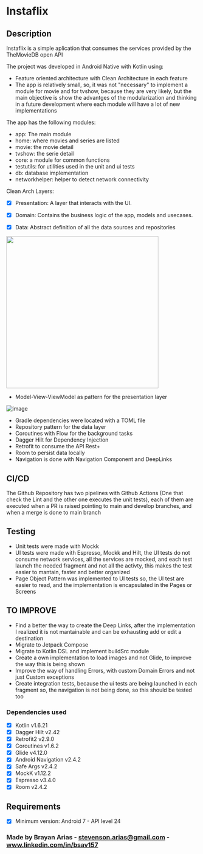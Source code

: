 # Instaflix

## Description

Instaflix is a simple aplication that consumes the services provided by the TheMovieDB open API

The project was developed in Android Native with Kotlin using:

- Feature oriented architecture with Clean Architecture in each feature
- The app is relatively small, so, it was not "necessary" to implement a module for movie and for tvshow, because they are very likely, but the main
objective is show the advantges of the modularization and thinking in a future development where each module will have a lot of new implementations

The app has the following modules: 

- app: The main module
- home: where movies and series are listed
- movie: the movie detail
- tvshow: the serie detail
- core: a module for common functions
- testutils: for utilities used in the unit and ui tests
- db: database implementation
- networkhelper: helper to detect network connectivity

Clean Arch Layers: 

- [x] Presentation: A layer that interacts with the UI.
- [x] Domain: Contains the business logic of the app, models and usecases.
- [x] Data: Abstract definition of all the data sources and repositories


<img src= "https://user-images.githubusercontent.com/13776168/174953832-7e2c7934-63d9-43ba-9a4b-cb5bee6230f6.png" width=400px>

- Model-View-ViewModel as pattern for the presentation layer

![image](https://www.journaldev.com/wp-content/uploads/2018/04/android-mvvm-pattern.png)


- Gradle dependencies were located with a TOML file
- Repository pattern for the data layer
- Coroutines with Flow for the background tasks
- Dagger Hilt for Dependency Injection
- Retrofit to consume the API Rest+
- Room to persist data locally
- Navigation is done with Navigation Component and DeepLinks

## CI/CD

The Github Repository has two pipelines with Github Actions (One that check the Lint and the other one executes the unit tests), each of them are executed when a PR is raised
pointing to main and develop branches, and when a merge is done to main branch

## Testing

- Unit tests were made with Mockk 
- UI tests were made with Espresso, Mockk and Hilt, the UI tests do not consume network services, all the services are mocked, and each test launch the
needed fragment and not all the activty, this makes the test easier to mantain, faster and better organized
- Page Object Pattern was implemented to UI tests so, the UI test are easier to read, and the implementation is encapsulated in the Pages or Screens

## TO IMPROVE
 
 - Find a better the way to create the Deep Links, after the implementation I realized it is not mantainable and can be exhausting add or edit a destination
 - Migrate to Jetpack Compose
 - Migrate to Kotlin DSL and implement buildSrc module
 - Create a own implementation to load images and not Glide, to improve the way this is being shown
 - Improve the way of handling Errors, with custom Domain Errors and not just Custom exceptions
 - Create integration tests, because the ui tests are being launched in each fragment so, the navigation is not being done, so this should be tested too


### Dependencies used

- [x] Kotlin v1.6.21
- [x] Dagger Hilt v2.42
- [x] Retrofit2 v2.9.0
- [x] Coroutines v1.6.2
- [x] Glide v4.12.0
- [x] Android Navigation v2.4.2
- [x] Safe Args v2.4.2
- [x] MockK v1.12.2
- [x] Espresso v3.4.0
- [x] Room v2.4.2 

## Requirements

- [x] Minimum version: Android 7 - API level 24

### Made by Brayan Arias - stevenson.arias@gmail.com - www.linkedin.com/in/bsav157

 
